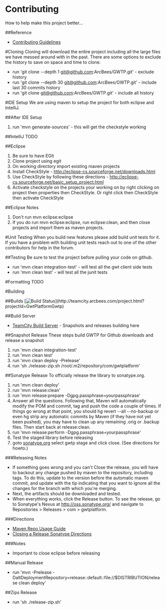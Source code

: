 # Contributing

How to help make this project better...

##Reference
* [Contributing Guidelines][cg]

#Cloning
Cloning will download the entire project including all the large files we have messed around with in the past. There are some options to exclude the history to save on space and time to clone.

* run 'git clone --depth 1 git@github.com:ArcBees/GWTP.git' - exclude history
* run 'git clone --depth 30 git@github.com:ArcBees/GWTP.git' - include last 30 commits history
* run 'git clone git@github.com:ArcBees/GWTP.git' - include all history

#IDE Setup
We are using maven to setup the project for both eclipse and IntelliJ.

##After IDE Setup
1. run 'mvn generate-sources' - this will get the checkstyle working

##IntelliJ
TODO

##Eclipse
1. Be sure to have EGit
2. Clone project using egit
3. On working directory import existing maven projects
4. Install CheckStyle - http://eclipse-cs.sourceforge.net/downloads.html
5. Use CheckStyle by following these directions - http://eclipse-cs.sourceforge.net/basic_setup_project.html
6. Activate checkstyle on the projects your working on by right clicking on project then properties then CheckStyle. Or right click then CheckStyle then activate CheckStyle

##Eclipse Notes
1. Don't run mvn eclipse:eclipse
2. If you do run mvn eclipse:eclipse, run eclipse:clean, and then close projects and import them as maven projects.

#Unit Testing
When you build new features please add build unit tests for it. If you have a problem with building unit tests reach out to one of the other contributors for help in the forum.

##Testing
Be sure to test the project before pulling your code on github.

* run 'mvn clean integration-test' - will test all the gwt client side tests
* run 'mvn clean test' - will test all the junit tests

#Formatting
TODO


#Building

##Builds
[![Build Status](http://teamcity.arcbees.com/app/rest/builds/buildType:\(id:GwtPlatformGwtp_DeploySnapshot\)/statusIcon)](http://teamcity.arcbees.com/project.html?projectId=GwtPlatformGwtp)

##Build Server
* [TeamCity Build Server](http://teamcity.arcbees.com/) - Snapshots and releases building here

##Snapshot Release
These steps build GWTP for Github downloads and release a snapshot

1. run 'mvn clean integration-test'
2. run 'mvn clean test'
3. run 'mvn clean deploy -Prelease'
4. run 'sh ./release-zip.sh /root/.m2/repository/com/gwtplatform'

##Sonatype Release
To officially release the library to sonatype.org.

1. run 'mvn clean deploy'
2. run 'mvn release:clean'
3. run 'mvn release:prepare -Dgpg.passphrase=yourpassphrase'
4. Answer all the questions. Following that, Maven will automatically modify the POM and commit, tag and push the code a couple of times. If things go wrong at that point, you should hg revert --all --no-backup or even hg strip any automatic commits by Maven (if they have not yet been pushed), you may have to clean up any remaining .orig or .backup files. Then start back at release:clean.
5. run 'mvn release:perform -Dgpg.passphrase=yourpassphrase'
6. Test the staged library before releasing
7. goto [sonatype.org](http://oss.sonatype.org/) select gwtp stage and click close. (See directions for howto.)

###Releasing Notes
* If something goes wrong and you can't Close the release, you will have to backout any change pushed by maven to the repository, including tags. To do this, update to the version before the automatic maven commit, and update with the tip indicating that you want to ignore all the changes for the branch with which you're merging.
* Next, the artifacts should be downloaded and tested.
* When everything works, click the Release button.
To see the release, go to Sonatype's Nexus at http://oss.sonatype.org/ and navigate to Repositories > Releases > com > gwtplatform.

###Directions
* [Maven Repo Usage Guide](https://docs.sonatype.org/display/Repository/Sonatype+OSS+Maven+Repository+Usage+Guide)
* [Closing a Release Sonatype Directions](https://docs.sonatype.org/display/Repository/Sonatype+OSS+Maven+Repository+Usage+Guide#SonatypeOSSMavenRepositoryUsageGuide-8a.ReleaseIt)

###Notes
* Important to close eclipse before releasing

##Manual Release
* run 'mvn -Prelease -DaltDeploymentRepository=release::default::file://$DISTRIBUTION/release clean deploy'

##Zips Release
* run 'sh ./release-zip.sh'

[cg]: gwtp/contributing/Contributing-Guidelines.html "Contributing Guidelines"
